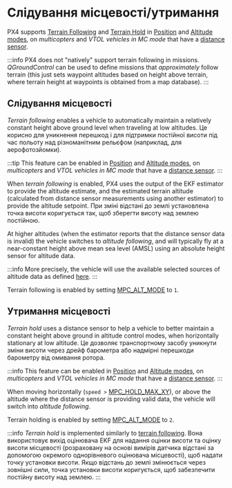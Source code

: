 # Слідування місцевості/утримання

PX4 supports [Terrain Following](#terrain_following) and [Terrain Hold](#terrain_hold) in [Position](../flight_modes_mc/position.md) and [Altitude modes](../flight_modes_mc/altitude.md), on _multicopters_ and _VTOL vehicles in MC mode_ that have a [distance sensor](../sensor/rangefinders.md).

:::info
PX4 does not "natively" support terrain following in missions.
_QGroundControl_ can be used to define missions that _approximately_ follow terrain (this just sets waypoint altitudes based on height above terrain, where terrain height at waypoints is obtained from a map database).
:::

<a id="terrain_following"></a>

## Слідування місцевості

_Terrain following_ enables a vehicle to automatically maintain a relatively constant height above ground level when traveling at low altitudes.
Це корисно для уникнення перешкод і для підтримки постійної висоти під час польоту над різноманітним рельєфом (наприклад, для аерофотозйомки).

:::tip
This feature can be enabled in [Position](../flight_modes_mc/position.md) and [Altitude modes](../flight_modes_mc/altitude.md), on _multicopters_ and _VTOL vehicles in MC mode_ that have a [distance sensor](../sensor/rangefinders.md).
:::

When _terrain following_ is enabled, PX4 uses the output of the EKF estimator to provide the altitude estimate, and the estimated terrain altitude (calculated from distance sensor measurements using another estimator) to provide the altitude setpoint.
При зміні відстані до землі установлена точка висоти коригується так, щоб зберегти висоту над землею постійною.

At higher altitudes (when the estimator reports that the distance sensor data is invalid) the vehicle switches to _altitude following_, and will typically fly at a near-constant height above mean sea level (AMSL) using an absolute height sensor for altitude data.

:::info
More precisely, the vehicle will use the available selected sources of altitude data as defined [here](../advanced_config/tuning_the_ecl_ekf.md#height).
:::

Terrain following is enabled by setting [MPC_ALT_MODE](../advanced_config/parameter_reference.md#MPC_ALT_MODE) to `1`.

<a id="terrain_hold"></a>

## Утримання місцевості

_Terrain hold_ uses a distance sensor to help a vehicle to better maintain a constant height above ground in altitude control modes, when horizontally stationary at low altitude.
Це дозволяє транспортному засобу уникнути зміни висоти через дрейф барометра або надмірні перешкоди барометру від омивання ротора.

:::info
This feature can be enabled in [Position](../flight_modes_mc/position.md) and [Altitude modes](../flight_modes_mc/altitude.md), on _multicopters_ and _VTOL vehicles in MC mode_ that have a [distance sensor](../sensor/rangefinders.md).
:::

When moving horizontally (`speed >` [MPC_HOLD_MAX_XY](../advanced_config/parameter_reference.md#MPC_HOLD_MAX_XY)), or above the altitude where the distance sensor is providing valid data, the vehicle will switch into _altitude following_.

Terrain holding is enabled by setting [MPC_ALT_MODE](../advanced_config/parameter_reference.md#MPC_ALT_MODE) to `2`.

:::info
_Terrain hold_ is implemented similarly to [terrain following](#terrain_following).
Вона використовує вихід оцінювача EKF для надання оцінки висоти та оцінку висоти місцевості (розраховану на основі вимірів датчика відстані за допомогою окремого однорівневого оцінювача місцевості), щоб надати точку установки висоти.
Якщо відстань до землі змінюється через зовнішні сили, точка установки висоти коригується, щоб забезпечити постійну висоту над землею.
:::
